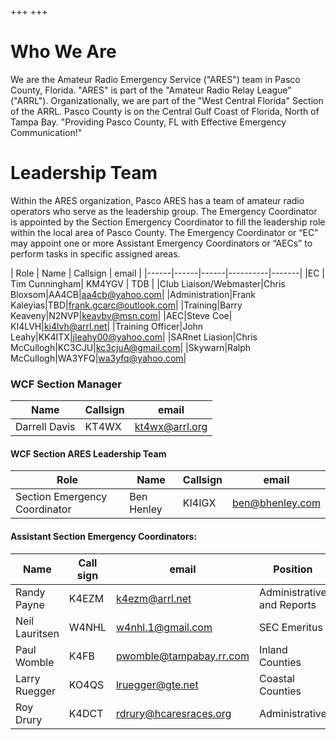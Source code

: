 +++
+++

# Who We Are
We are the Amateur Radio Emergency Service ("ARES") team in Pasco County, Florida. "ARES" is part of the "Amateur Radio Relay League" ("ARRL"). Organizationally, we are part of the "West Central Florida" Section of the ARRL. Pasco County is on the Central Gulf Coast of Florida, North of Tampa Bay.
"Providing Pasco County, FL with Effective Emergency Communication!"


# Leadership Team
Within the ARES organization, Pasco ARES has a team of amateur radio operators who serve as the leadership group. The Emergency Coordinator is appointed by the Section Emergency Coordinator to fill the leadership role within the local area of Pasco County. The Emergency Coordinator or “EC” may appoint one or more Assistant Emergency Coordinators or “AECs” to perform tasks in specific assigned areas.

| Role | Name | Callsign | email |
|------|------|------|----------|-------|
|EC | Tim Cunningham| KM4YGV | TDB |
|Club Liaison/Webmaster|Chris Bloxsom|AA4CB|aa4cb@yahoo.com|
|Administration|Frank Kaleyias|TBD|frank.gcarc@outlook.com|
|Training|Barry Keaveny|N2NVP|keavbv@msn.com|
|AEC|Steve Coe| KI4LVH|ki4lvh@arrl.net|
|Training Officer|John Leahy|KK4ITX|jleahy00@yahoo.com|
|SARnet Liasion|Chris McCullogh|KC3CJU|kc3cjuA@gmail.com|
|Skywarn|Ralph McCullogh|WA3YFQ|wa3yfq@yahoo.com|



### WCF Section Manager
| Name | Callsign | email |
|------|----------|-------|
|Darrell Davis|KT4WX|kt4wx@arrl.org|

#### WCF Section ARES Leadership Team
| Role | Name| Callsign | email |
|------|-----|----------|-------|
|Section Emergency Coordinator|Ben Henley|KI4IGX|ben@bhenley.com|


#### Assistant Section Emergency Coordinators:

| Name | Call sign | email | Position |
|------|-----------|-------|--------------|
| Randy Payne | K4EZM | k4ezm@arrl.net | Administrative and Reports |
| Neil Lauritsen | W4NHL | w4nhl.1@gmail.com | SEC Emeritus |
|Paul Womble | K4FB | pwomble@tampabay.rr.com |  Inland Counties|
|Larry Ruegger | KO4QS | lruegger@gte.net | Coastal Counties |
|Roy Drury | K4DCT | rdrury@hcaresraces.org | Administrative |